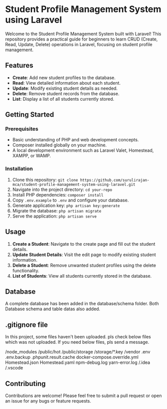 # Student Profile Management System using Laravel

Welcome to the Student Profile Management System built with Laravel! This repository provides a practical guide for beginners to learn CRUD (Create, Read, Update, Delete) operations in Laravel, focusing on student profile management.

## Features

- **Create**: Add new student profiles to the database.
- **Read**: View detailed information about each student.
- **Update**: Modify existing student details as needed.
- **Delete**: Remove student records from the database.
- **List**: Display a list of all students currently stored.

## Getting Started

### Prerequisites
- Basic understanding of PHP and web development concepts.
- Composer installed globally on your machine.
- A local development environment such as Laravel Valet, Homestead, XAMPP, or WAMP.

### Installation
1. Clone this repository: `git clone https://github.com/surulirajan-mca/student-profile-management-system-using-laravel.git`
2. Navigate into the project directory: `cd your-repo`
3. Install PHP dependencies: `composer install`
4. Copy `.env.example` to `.env` and configure your database.
5. Generate application key: `php artisan key:generate`
6. Migrate the database: `php artisan migrate`
7. Serve the application: `php artisan serve`

## Usage
1. **Create a Student**: Navigate to the create page and fill out the student details.
2. **Update Student Details**: Visit the edit page to modify existing student information.
3. **Delete a Student**: Remove unwanted student profiles using the delete functionality.
4. **List of Students**: View all students currently stored in the database.

## Database
A complete database has been added in the database/schema folder. Both Database schema and table datas also added.

## .gitignore file
In this project, some files haven't been uploaded. pls check below files which was not uploaded. If you need below files, pls send a message.

/node_modules
/public/hot
/public/storage
/storage/*.key
/vendor
.env
.env.backup
.phpunit.result.cache
docker-compose.override.yml
Homestead.json
Homestead.yaml
npm-debug.log
yarn-error.log
/.idea
/.vscode

## Contributing
Contributions are welcome! Please feel free to submit a pull request or open an issue for any bugs or feature requests.

